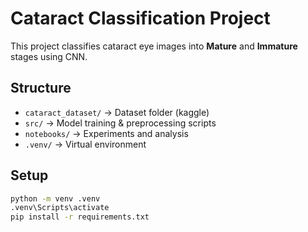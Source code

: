 # Cataract Classification Project

This project classifies cataract eye images into **Mature** and **Immature** stages using CNN.

## Structure
- `cataract_dataset/` → Dataset folder (kaggle)
- `src/` → Model training & preprocessing scripts
- `notebooks/` → Experiments and analysis
- `.venv/` → Virtual environment

## Setup
```bash
python -m venv .venv
.venv\Scripts\activate
pip install -r requirements.txt
